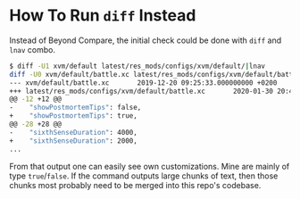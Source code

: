 # How To Run `diff` Instead
Instead of Beyond Compare, the initial check could be done with `diff` and `lnav` combo.
```bash
$ diff -U1 xvm/default latest/res_mods/configs/xvm/default/|lnav
diff -U0 xvm/default/battle.xc latest/res_mods/configs/xvm/default/battle.xc
--- xvm/default/battle.xc       2019-12-20 09:25:33.000000000 +0200
+++ latest/res_mods/configs/xvm/default/battle.xc       2020-01-30 20:48:10.000000000 +0200
@@ -12 +12 @@
-    "showPostmortemTips": false,
+    "showPostmortemTips": true,
@@ -28 +28 @@
-    "sixthSenseDuration": 4000,
+    "sixthSenseDuration": 2000,
...
```

From that output one can easily see own customizations. Mine are mainly of type `true`/`false`. If the command outputs large chunks of text, then those chunks most probably need to be merged into this repo's codebase.